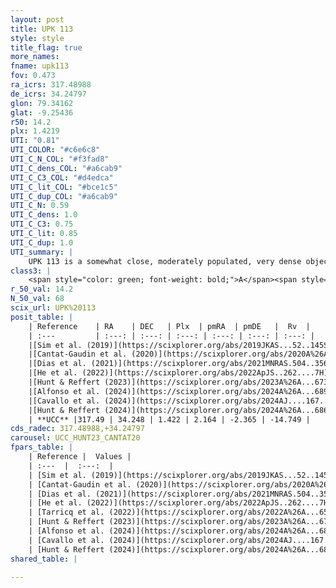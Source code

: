 ```yaml
---
layout: post
title: UPK 113
style: style
title_flag: true
more_names: 
fname: upk113
fov: 0.473
ra_icrs: 317.48988
de_icrs: 34.24797
glon: 79.34162
glat: -9.25436
r50: 14.2
plx: 1.4219
UTI: "0.81"
UTI_COLOR: "#c6e6c8"
UTI_C_N_COL: "#f3fad8"
UTI_C_dens_COL: "#a6cab9"
UTI_C_C3_COL: "#d4edca"
UTI_C_lit_COL: "#bce1c5"
UTI_C_dup_COL: "#a6cab9"
UTI_C_N: 0.59
UTI_C_dens: 1.0
UTI_C_C3: 0.75
UTI_C_lit: 0.85
UTI_C_dup: 1.0
UTI_summary: |
    UPK 113 is a somewhat close, moderately populated, very dense object of high C3 quality. It is well-studied in the literature.
class3: |
    <span style="color: green; font-weight: bold;">A</span><span style="color: #FFC300; font-weight: bold;">B</span>
r_50_val: 14.2
N_50_val: 68
scix_url: UPK%20113
posit_table: |
    | Reference    | RA    | DEC   | Plx  | pmRA  | pmDE   |  Rv  |
    | :---         | :---: | :---: | :---: | :---: | :---: | :---: |
    |[Sim et al. (2019)](https://scixplorer.org/abs/2019JKAS...52..145S) | 317.451 | 34.364 | -- | 2.16 | -2.34 | -- |
    |[Cantat-Gaudin et al. (2020)](https://scixplorer.org/abs/2020A%26A...640A...1C) | 317.505 | 34.347 | 1.434 | 2.169 | -2.418 | -- |
    |[Dias et al. (2021)](https://scixplorer.org/abs/2021MNRAS.504..356D) | 317.443 | 34.377 | 1.415 | 2.193 | -2.415 | -14.576 |
    |[He et al. (2022)](https://scixplorer.org/abs/2022ApJS..262....7H) | 317.467 | 34.234 | 1.424 | 2.202 | -2.39 | -- |
    |[Hunt & Reffert (2023)](https://scixplorer.org/abs/2023A%26A...673A.114H) | 317.527 | 34.278 | 1.426 | 2.121 | -2.402 | -9.845 |
    |[Alfonso et al. (2024)](https://scixplorer.org/abs/2024A%26A...689A..18A) | 317.477 | 34.405 | 1.39 | 2.167 | -2.357 | -- |
    |[Cavallo et al. (2024)](https://scixplorer.org/abs/2024AJ....167...12C) | 317.394 | 34.398 | 1.423 | -- | -- | -- |
    |[Hunt & Reffert (2024)](https://scixplorer.org/abs/2024A%26A...686A..42H) | 317.527 | 34.278 | 1.426 | 2.121 | -2.402 | -9.845 |
    | **UCC** |317.49 | 34.248 | 1.422 | 2.164 | -2.365 | -14.749 | 
cds_radec: 317.48988,+34.24797
carousel: UCC_HUNT23_CANTAT20
fpars_table: |
    | Reference |  Values |
    | :---  |  :---:  |
    | [Sim et al. (2019)](https://scixplorer.org/abs/2019JKAS...52..145S) | `d_pc=679, log(age)=7.85` |
    | [Cantat-Gaudin et al. (2020)](https://scixplorer.org/abs/2020A%26A...640A...1C) | `AVNN=0.15, DMNN=9.28, AgeNN=7.69` |
    | [Dias et al. (2021)](https://scixplorer.org/abs/2021MNRAS.504..356D) | `Av=0.312, Dist=684, logage=7.809, [Fe/H]=0.03` |
    | [He et al. (2022)](https://scixplorer.org/abs/2022ApJS..262....7H) | `A0=0.35, logAge=7.55` |
    | [Tarricq et al. (2022)](https://scixplorer.org/abs/2022A%26A...659A..59T) | `Dist=705, logAgeNN=7.72` |
    | [Hunt & Reffert (2023)](https://scixplorer.org/abs/2023A%26A...673A.114H) | `AV50=0.134, diffAV50=0.518, MOD50=9.138, logAge50=7.68` |
    | [Alfonso et al. (2024)](https://scixplorer.org/abs/2024A%26A...689A..18A) | `AV=0.15025, MOD=9.27977, logAge=7.62719, Z=0.03019` |
    | [Cavallo et al. (2024)](https://scixplorer.org/abs/2024AJ....167...12C) | `AV50=0.18, dMod50=9.26, logAge50=7.59, [Fe/H]50=0.38` |
    | [Hunt & Reffert (2024)](https://scixplorer.org/abs/2024A%26A...686A..42H) | `MassJ=88.9130` |
shared_table: |
    
---
```

